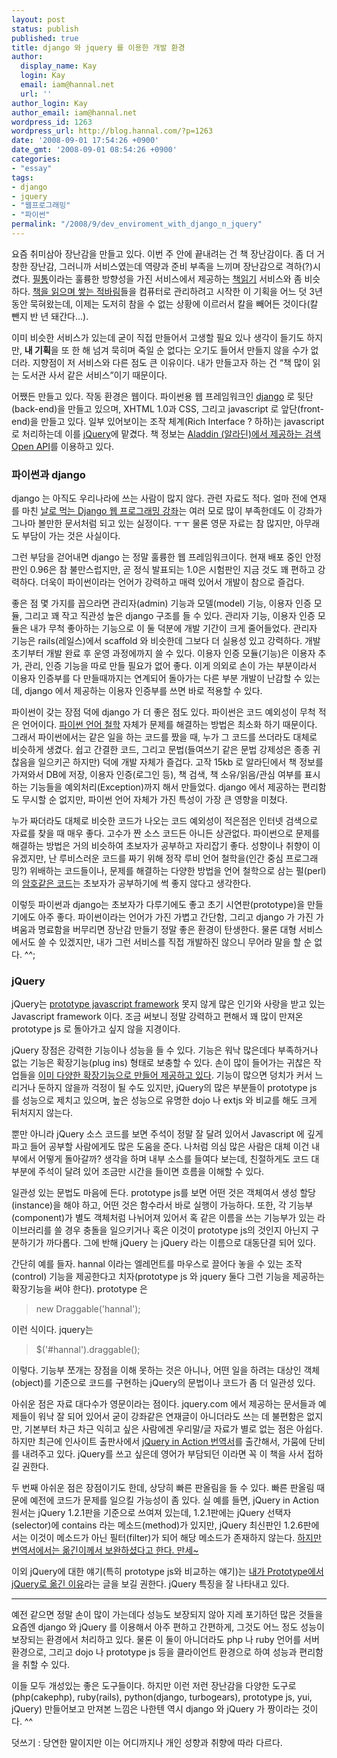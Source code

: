 ```yaml
---
layout: post
status: publish
published: true
title: django 와 jquery 를 이용한 개발 환경
author:
  display_name: Kay
  login: Kay
  email: iam@hannal.net
  url: ''
author_login: Kay
author_email: iam@hannal.net
wordpress_id: 1263
wordpress_url: http://blog.hannal.com/?p=1263
date: '2008-09-01 17:54:26 +0900'
date_gmt: '2008-09-01 08:54:26 +0900'
categories:
- "essay"
tags:
- django
- jquery
- "웹프로그래밍"
- "파이썬"
permalink: "/2008/9/dev_enviroment_with_django_n_jquery"
---
```

<p>요즘 취미삼아 장난감을 만들고 있다. 이번 주 안에 끝내려는 건 책 장난감이다. 좀 더 거창한 장난감, 그러니까 서비스였는데 역량과 준비 부족을 느끼며 장난감으로 격하(?)시켰다. <a href="http://www.filltong.net">필통</a>이라는 훌륭한 방향성을 가진 서비스에서 제공하는 <a href="http://book.filltong.net/">책읽기</a> 서비스와 좀 비슷하다. <a href="http://blog.hannal.com/a_method_how_i_read_a_book/">책을 읽으며 쌓는 적바림</a>들을 컴퓨터로 관리하려고 시작한 이 기획을 어느 덧 3년 동안 묵혀왔는데, 이제는 도저히 참을 수 없는 상황에 이르러서 칼을 빼어든 것이다(칼 뺀지 반 년 돼간다...).</p>
<p>이미 비슷한 서비스가 있는데 굳이 직접 만들어서 고생할 필요 있나 생각이 들기도 하지만, <strong>내 기획</strong>을 또 한 해 넘겨 묵히며 죽일 순 없다는 오기도 들어서 만들지 않을 수가 없더라. 지향점이 저 서비스와 다른 점도 큰 이유이다. 내가 만들고자 하는 건 “책 많이 읽는 도서관 사서 같은 서비스”이기 때문이다.</p>
<p>어쨌든 만들고 있다. 작동 환경은 웹이다. 파이썬용 웹 프레임워크인 <a href="http://www.djangoproject.com">django</a> 로 뒷단(back-end)을 만들고 있으며, XHTML 1.0과 CSS, 그리고 javascript 로 앞단(front-end)을 만들고 있다. 일부 있어보이는 조작 체계(Rich Interface ? 하하)는 javascript 로 처리하는데 이를 <a href="http://www.jquery.com">jQuery</a>에 맡겼다. 책 정보는 <a href="http://blog.aladdin.co.kr/ttb/category/16526940?communitytype=MyPaper">Aladdin (알라딘)에서 제공하는 검색 Open API</a>를 이용하고 있다.</p>
<h3>파이썬과 django</h3>
<p>django 는 아직도 우리나라에 쓰는 사람이 많지 않다. 관련 자료도 적다. 얼마 전에 연재를 마친 <a href="http://blog.hannal.com/01-python_django_lecture/">날로 먹는 Django 웹 프로그래밍 강좌</a>는 여러 모로 많이 부족한데도 이 강좌가 그나마 볼만한 문서처럼 되고 있는 실정이다. ㅜㅜ 물론 영문 자료는 참 많지만, 아무래도 부담이 가는 것은 사실이다.</p>
<p>그런 부담을 걷어내면 django 는 정말 훌륭한 웹 프레임워크이다. 현재 배포 중인 안정판인 0.96은 참 불만스럽지만, 곧 정식 발표되는 1.0은 시험판인 지금 것도 꽤 편하고 강력하다. 더욱이 파이썬이라는 언어가 강력하고 매력 있어서 개발이 참으로 즐겁다.</p>
<p>좋은 점 몇 가지를 꼽으라면 관리자(admin) 기능과 모델(model) 기능, 이용자 인증 모듈, 그리고 꽤 작고 직관성 높은 django 구조를 들 수 있다. 관리자 기능, 이용자 인증 모듈은 내가 무척 좋아하는 기능으로 이 둘 덕분에 개발 기간이 크게 줄어들었다. 관리자 기능은 rails(레일스)에서 scaffold 와 비슷한데 그보다 더 실용성 있고 강력하다. 개발 초기부터 개발 완료 후 운영 과정에까지 쓸 수 있다. 이용자 인증 모듈(기능)은 이용자 추가, 관리, 인증 기능을 따로 만들 필요가 없어 좋다. 이게 의외로 손이 가는 부분이라서 이용자 인증부를 다 만들때까지는 연계되어 돌아가는 다른 부분 개발이 난감할 수 있는데, django 에서 제공하는 이용자 인증부를 쓰면 바로 적용할 수 있다.</p>
<p>파이썬이 갖는 장점 덕에 django 가 더 좋은 점도 있다. 파이썬은 코드 예외성이 무척 적은 언어이다. <a href="http://yong27.biohackers.net/29">파이썬 언어 철학</a> 자체가 문제를 해결하는 방법은 최소화 하기 때문이다. 그래서 파이썬에서는 같은 일을 하는 코드를 짰을 때, 누가 그 코드를 쓰더라도 대체로 비슷하게 생겼다. 쉽고 간결한 코드, 그리고 문법(들여쓰기 같은 문법 강제성은 종종 귀찮음을 일으키곤 하지만) 덕에 개발 자체가 즐겁다. 고작 15kb 로 알라딘에서 책 정보를 가져와서 DB에 저장, 이용자 인증(로그인 등), 책 검색, 책 소유/읽음/관심 여부를 표시하는 기능들을 예외처리(Exception)까지 해서 만들었다. django 에서 제공하는 편리함도 무시할 순 없지만, 파이썬 언어 자체가 가진 특성이 가장 큰 영향을 미쳤다.</p>
<p>누가 짜더라도 대체로 비슷한 코드가 나오는 코드 예외성이 적은점은 인터넷 검색으로 자료를 찾을 때 매우 좋다. 고수가 짠 소스 코드든 아니든 상관없다. 파이썬으로 문제를 해결하는 방법은 거의 비슷하여 초보자가 공부하고 자리잡기 좋다. 성향이나 취향이 이유겠지만, 난 루비스러운 코드를 짜기 위해 정작 루비 언어 철학을(인간 중심 프로그래밍?) 위배하는 코드들이나, 문제를 해결하는 다양한 방법을 언어 철학으로 삼는 펄(perl)의 <a href="http://leonidblog.tistory.com/139">암호같은 코드</a>는 초보자가 공부하기에 썩 좋지 않다고 생각한다.</p>
<p>이렇듯 파이썬과 django는 초보자가 다루기에도 좋고 초기 시연판(prototype)을 만들기에도 아주 좋다. 파이썬이라는 언어가 가진 가볍고 간단함, 그리고 django 가 가진 가벼움과 명료함을 버무리면 장난감 만들기 정말 좋은 환경이 탄생한다. 물론 대형 서비스에서도 쓸 수 있겠지만, 내가 그런 서비스를 직접 개발하진 않으니 무어라 말을 할 순 없다. ^^;</p>
<h3>jQuery</h3>
<p>jQuery는 <a href="http://www.prototypejs.org">prototype javascript framework</a> 못지 않게 많은 인기와 사랑을 받고 있는 Javascript framework 이다. 조금 써보니 정말 강력하고 편해서 꽤 많이 만져온 prototype js 로 돌아가고 싶지 않을 지경이다.</p>
<p>jQuery 장점은 강력한 기능이나 성능을 들 수 있다. 기능은 워낙 많은데다 부족하거나 없는 기능은 확장기능(plug ins) 형태로 보충할 수 있다. 손이 많이 들어가는 귀찮은 작업들을 <a href="http://plugins.jquery.com/">이미 다양한 확장기능으로 만들어 제공하고 있다</a>. 기능이 많으면 덩치가 커서 느리거나 둔하지 않을까 걱정이 될 수도 있지만, jQuery의 많은 부분들이 prototype js 를 성능으로 제치고 있으며, 높은 성능으로 유명한 dojo 나 extjs 와 비교를 해도 크게 뒤처지지 않는다.</p>
<p>뿐만 아니라 jQuery 소스 코드를 보면 주석이 정말 잘 달려 있어서 Javascript 에 깊게 파고 들어 공부할 사람에게도 많은 도움을 준다. 나처럼 의심 많은 사람은 대체 이건 내부에서 어떻게 돌아갈까? 생각을 하며 내부 소스를 들여다 보는데, 친절하게도 코드 대부분에 주석이 달려 있어 조금만 시간을 들이면 흐름을 이해할 수 있다.</p>
<p>일관성 있는 문법도 마음에 든다. prototype js를 보면 어떤 것은 객체여서 생성 할당(instance)을 해야 하고, 어떤 것은 함수라서 바로 실행이 가능하다. 또한, 각 기능부(component)가 별도 객체처럼 나뉘어져 있어서 혹 같은 이름을 쓰는 기능부가 있는 라이브러리를 쓸 경우 충돌을 일으키거나 혹은 이것이 prototype js의 것인지 아닌지 구분하기가 까다롭다. 그에 반해 jQuery 는 jQuery 라는 이름으로 대동단결 되어 있다.</p>
<p>간단히 예를 들자. hannal 이라는 엘레먼트를 마우스로 끌어다 놓을 수 있는 조작(control) 기능을 제공한다고 치자(prototype js 와 jquery 둘다 그런 기능을 제공하는 확장기능을 써야 한다). prototype 은</p>
<blockquote><p>new Draggable('hannal');</p></blockquote>
<p>이런 식이다. jquery는</p>
<blockquote><p>$('#hannal').draggable();</p></blockquote>
<p>이렇다. 기능부 쪼개는 장점을 이해 못하는 것은 아니나, 어떤 일을 하려는 대상인 객체(object)를 기준으로 코드를 구현하는 jQuery의 문법이나 코드가 좀 더 일관성 있다.</p>
<p>아쉬운 점은 자료 대다수가 영문이라는 점이다. jquery.com 에서 제공하는 문서들과 예제들이 워낙 잘 되어 있어서 굳이 강좌같은 연재글이 아니더라도 쓰는 데 불편함은 없지만, 기본부터 차근 차근 익히고 싶은 사람에겐 우리말/글 자료가 별로 없는 점은 아쉽다. 하지만 최근에 인사이트 출판사에서 <a href="http://blog.insightbook.co.kr/entry/jQuery-그-맹렬한-추격이-무섭다">jQuery in Action 번역서</a>를 출간해서, 가뭄에 단비를 내려주고 있다. jQuery를 쓰고 싶은데 영어가 부담되던 이라면 꼭 이 책을 사서 접하길 권한다.</p>
<p>두 번째 아쉬운 점은 장점이기도 한데, 상당히 빠른 판올림을 들 수 있다. 빠른 판올림 때문에 예전에 코드가 문제를 일으킬 가능성이 좀 있다. 실 예를 들면, jQuery in Action 원서는 jQuery 1.2.1판을 기준으로 쓰여져 있는데, 1.2.1판에는 jQuery 선택자(selector)에 contains 라는 메소드(method)가 있지만, jQuery 최신판인 1.2.6판에서는 이것이 메소드가 아닌 필터(filter)가 되어 해당 메소드가 존재하지 않는다. <ins datetime="2008-09-02T01:42:40+00:00"><a href="http://blog.hannal.com/dev_enviroment_with_django_n_jquery/#comment-58101">하지만 번역서에서는 옮긴이께서 보완하셨다고 한다. 만세~</a></ins></p>
<p>이외 jQuery에 대한 얘기(특히 prototype js와 비교하는 얘기)는 <a href="http://dogfeet.tistory.com/29">내가 Prototype에서 jQuery로 옮긴 이유</a>라는 글을 보길 권한다. jQuery 특징을 잘 나타내고 있다.</p>
<hr />
<p>예전 같으면 정말 손이 많이 가는데다 성능도 보장되지 않아 지레 포기하던 많은 것들을 요즘엔 django 와 jQuery 를 이용해서 아주 편하고 간편하게, 그것도 어느 정도 성능이 보장되는 환경에서 처리하고 있다. 물론 이 둘이 아니더라도 php 나 ruby 언어를 서버 환경으로, 그리고 dojo 나 prototype js 등을 클라이언트 환경으로 하여 성능과 편리함을 취할 수 있다.</p>
<p>이들 모두 개성있는 좋은 도구들이다. 하지만 이런 저런 장난감을 다양한 도구로(php(cakephp), ruby(rails), python(django, turbogears), prototype js, yui, jQuery) 만들어보고 만져본 느낌은 나한텐 역시 django 와 jQuery 가 짱이라는 것이다. ^^</p>
<p>덧쓰기 : 당연한 말이지만 이는 어디까지나 개인 성향과 취향에 따라 다르다.</p>
